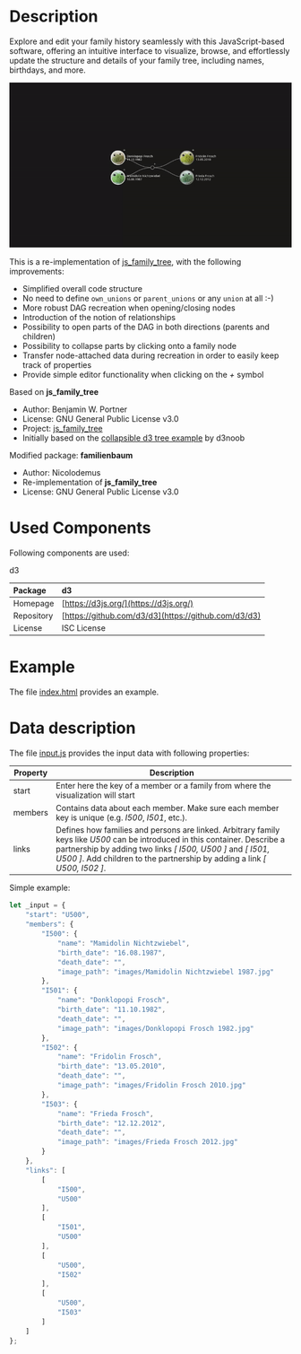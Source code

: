 # Description

Explore and edit your family history seamlessly with this JavaScript-based software, offering an intuitive interface to visualize, browse, and effortlessly update the structure and details of your family tree, including names, birthdays, and more.

![Animation showing how it works](images/README.gif)

This is a re-implementation of [js_family_tree](https://github.com/BenPortner/js_family_tree), with the following improvements:

* Simplified overall code structure
* No need to define `own_unions` or `parent_unions` or any `union` at all :-)
* More robust DAG recreation when opening/closing nodes
* Introduction of the notion of relationships
* Possibility to open parts of the DAG in both directions (parents and children)
* Possibility to collapse parts by clicking onto a family node
* Transfer node-attached data during recreation in order to easily keep track of properties
* Provide simple editor functionality when clicking on the *+* symbol

Based on **js_family_tree**

* Author: Benjamin W. Portner
* License: GNU General Public License v3.0
* Project: [js_family_tree](https://github.com/BenPortner/js_family_tree)
* Initially based on the [collapsible d3 tree example](https://bl.ocks.org/d3noob/43a860bc0024792f8803bba8ca0d5ecd) by d3noob

Modified package: **familienbaum**

* Author: Nicolodemus
* Re-implementation of **js_family_tree**
* License: GNU General Public License v3.0

# Used Components

Following components are used:

d3

|Package|d3|
|:-------|:----|
|Homepage|[https://d3js.org/](https://d3js.org/)|
|Repository|[https://github.com/d3/d3](https://github.com/d3/d3)|
|License|ISC License|

# Example

The file [index.html](index.html) provides an example.

# Data description

The file [input.js](input.js) provides the input data with following properties:

|Property|Description|
|--------|-----------|
|start|Enter here the key of a member or a family from where the visualization will start|
|members|Contains data about each member. Make sure each member key is unique (e.g. *I500*, *I501*, etc.).|
|links|Defines how families and persons are linked. Arbitrary family keys like *U500* can be introduced in this container. Describe a partnership by adding two links *[ I500, U500 ]* and *[ I501, U500 ]*. Add children to the partnership by adding a link *[ U500, I502 ]*. |

Simple example:

```javascript
let _input = {
	"start": "U500",
	"members": {
		"I500": {
			"name": "Mamidolin Nichtzwiebel",
			"birth_date": "16.08.1987",
			"death_date": "",
			"image_path": "images/Mamidolin Nichtzwiebel 1987.jpg"
		},
		"I501": {
			"name": "Donklopopi Frosch",
			"birth_date": "11.10.1982",
			"death_date": "",
			"image_path": "images/Donklopopi Frosch 1982.jpg"
		},
		"I502": {
			"name": "Fridolin Frosch",
			"birth_date": "13.05.2010",
			"death_date": "",
			"image_path": "images/Fridolin Frosch 2010.jpg"
		},
		"I503": {
			"name": "Frieda Frosch",
			"birth_date": "12.12.2012",
			"death_date": "",
			"image_path": "images/Frieda Frosch 2012.jpg"
		}
	},
	"links": [
		[
			"I500",
			"U500"
		],
		[
			"I501",
			"U500"
		],
		[
			"U500",
			"I502"
		],
		[
			"U500",
			"I503"
		]
	]
};
```

